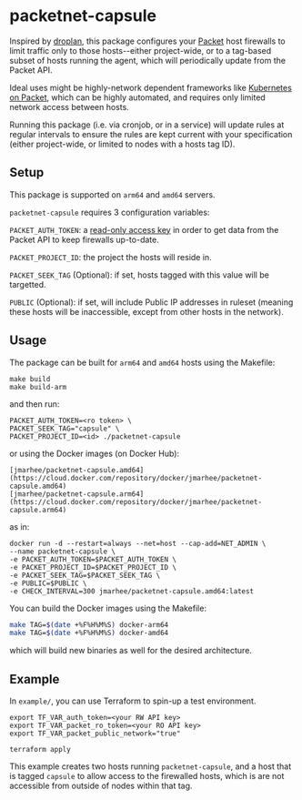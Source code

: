 packetnet-capsule
===

Inspired by [droplan](https://github.com/tam7t/droplan), this package configures your [Packet](https://packet.com) host firewalls to limit traffic only to those hosts--either project-wide, or to a tag-based subset of hosts running the agent, which will periodically update from the Packet API.

Ideal uses might be highly-network dependent frameworks like [Kubernetes on Packet](https://github.com/jmarhee/packet-multiarch-k8s-terraform), which can be highly automated, and requires only limited network access between hosts.

Running this package (i.e. via cronjob, or in a service) will update rules at regular intervals to ensure the rules are kept current with your specification (either project-wide, or limited to nodes with a hosts tag ID). 

Setup
---

This package is supported on `arm64` and `amd64` servers. 

`packetnet-capsule` requires 3 configuration variables:

`PACKET_AUTH_TOKEN`: a [read-only access key](https://www.packet.com/developers/changelog/project-only-api-keys/) in order to get data from the Packet API to keep firewalls up-to-date.

`PACKET_PROJECT_ID`: the project the hosts will reside in.

`PACKET_SEEK_TAG` (Optional): if set, hosts tagged with this value will be targetted.

`PUBLIC` (Optional): if set, will include Public IP addresses in ruleset (meaning these hosts will be inaccessible, except from other hosts in the network). 

Usage
---

The package can be built for `arm64` and `amd64` hosts using the Makefile:

```
make build
make build-arm
```

and then run:

```
PACKET_AUTH_TOKEN=<ro token> \
PACKET_SEEK_TAG="capsule" \
PACKET_PROJECT_ID=<id> ./packetnet-capsule
```

or using the Docker images (on Docker Hub):

```
[jmarhee/packetnet-capsule.amd64](https://cloud.docker.com/repository/docker/jmarhee/packetnet-capsule.amd64)
[jmarhee/packetnet-capsule.arm64](https://cloud.docker.com/repository/docker/jmarhee/packetnet-capsule.arm64)
```
as in:

```
docker run -d --restart=always --net=host --cap-add=NET_ADMIN \
--name packetnet-capsule \
-e PACKET_AUTH_TOKEN=$PACKET_AUTH_TOKEN \
-e PACKET_PROJECT_ID=$PACKET_PROJECT_ID \
-e PACKET_SEEK_TAG=$PACKET_SEEK_TAG \
-e PUBLIC=$PUBLIC \
-e CHECK_INTERVAL=300 jmarhee/packetnet-capsule.amd64:latest
```

You can build the Docker images using the Makefile:

```bash
make TAG=$(date +%F%H%M%S) docker-arm64
make TAG=$(date +%F%H%M%S) docker-amd64
```
which will build new binaries as well for the desired architecture.

Example
---

In `example/`, you can use Terraform to spin-up a test environment.

```
export TF_VAR_auth_token=<your RW API key>
export TF_VAR_packet_ro_token=<your RO API key>
export TF_VAR_packet_public_network="true"

terraform apply
```

This example creates two hosts running `packetnet-capsule`, and a host that is tagged `capsule` to allow access to the firewalled hosts, which is are not accessible from outside of nodes within that tag.



